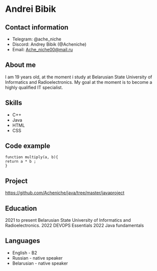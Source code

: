 # Andrei Bibik 
## Contact information
* Telegram: @ache_niche
* Discord: Andrey Bibik (@Acheniche)
* Email: Ache_niche00@mail.ru
## About me
I am 19 years old, at the moment i study at Belarusian State University of Informatics and Radioelectronics.
My goal at the moment is to become a highly qualified IT specialist.
## Skills
* C++
* Java
* HTML
* CSS

## Code example
```
function multiply(a, b){
return a * b ;
}
```
## Project
https://github.com/Acheniche/java/tree/master/javaproject
## Education
2021 to present Belarusian State University of Informatics and Radioelectronics.
2022 DEVOPS Essentials
2022 Java fundamentals
## Languages
* English - B2
* Russian - native speaker
* Belarusian - native speaker


